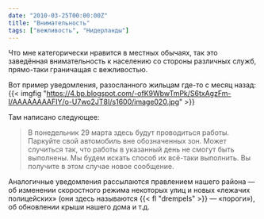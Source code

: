 ```yaml
---
date: "2010-03-25T00:00:00Z"
title: "Внимательность"
tags: ["вежливость", "Нидерланды"]
---
```


Что мне категорически нравится в местных обычаях, так это заведённая внимательность к населению со стороны различных служб, прямо-таки граничащая с вежливостью.

Вот пример уведомления, разосланного жильцам где-то с месяц назад:
{{< imgfig "https://4.bp.blogspot.com/-ofK9WbwTmPk/S6txAgzFm-I/AAAAAAAAFIY/o-U7wo2JT8I/s1600/image020.jpg" >}}

<!--more-->

Там написано следующее:

> В понедельник 29 марта здесь будут проводиться работы.
> Паркуйте свой автомобиль вне обозначенных зон.
> Может случиться так, что работы в указанный день не смогут быть выполнены.
> Мы будем искать способ их всё-таки выполнить. Вы получите в этом случае новое сообщение.

Аналогичные уведомления рассылаются правлением нашего района — об изменении скоростного режима некоторых улиц и новых «лежачих полицейских» (они здесь называются {{< fl "drempels" >}} — «пороги»), об обновлении крыши нашего дома и т.д.
